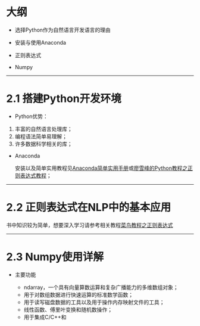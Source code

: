 # 大纲

- 选择Python作为自然语言开发语言的理由

- 安装与使用Anaconda

- 正则表达式

- Numpy

---

# 2.1 搭建Python开发环境


- Python优势：

1. 丰富的自然语言处理库；
2. 编程语法简单易理解；
3. 许多数据科学相关的库；

- Anaconda

	安装以及简单实用教程见[Anaconda简单实用手册](https://blog.csdn.net/github_39655029/article/details/85238899)或[廖雪峰的Python教程之正则表达式教程](https://www.liaoxuefeng.com/wiki/1016959663602400/1017639890281664)；

---

# 2.2 正则表达式在NLP中的基本应用

书中知识较为简单，想要深入学习请参考相关教程[菜鸟教程之正则表达式](https://www.runoob.com/regexp/regexp-syntax.html)

---

# 2.3 Numpy使用详解

- 主要功能

	- ndarray，一个具有向量算数运算和复杂广播能力的多维数组对象；
	- 用于对数组数据进行快速运算的标准数学函数；
	- 用于读写磁盘数据的工具以及用于操作内存映射文件的工具；
	- 线性函数、傅里叶变换和随机数操作；
	- 用于集成C/C++和


